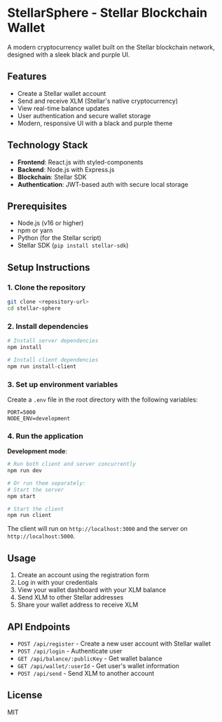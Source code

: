 # StellarSphere - Stellar Blockchain Wallet

A modern cryptocurrency wallet built on the Stellar blockchain network, designed with a sleek black and purple UI.

## Features

- Create a Stellar wallet account
- Send and receive XLM (Stellar's native cryptocurrency)
- View real-time balance updates
- User authentication and secure wallet storage
- Modern, responsive UI with a black and purple theme

## Technology Stack

- **Frontend**: React.js with styled-components
- **Backend**: Node.js with Express.js
- **Blockchain**: Stellar SDK
- **Authentication**: JWT-based auth with secure local storage

## Prerequisites

- Node.js (v16 or higher)
- npm or yarn
- Python (for the Stellar script)
- Stellar SDK (`pip install stellar-sdk`)

## Setup Instructions

### 1. Clone the repository

```bash
git clone <repository-url>
cd stellar-sphere
```

### 2. Install dependencies

```bash
# Install server dependencies
npm install

# Install client dependencies
npm run install-client
```

### 3. Set up environment variables

Create a `.env` file in the root directory with the following variables:

```
PORT=5000
NODE_ENV=development
```

### 4. Run the application

**Development mode**:

```bash
# Run both client and server concurrently
npm run dev

# Or run them separately:
# Start the server
npm start

# Start the client
npm run client
```

The client will run on `http://localhost:3000` and the server on `http://localhost:5000`.

## Usage

1. Create an account using the registration form
2. Log in with your credentials
3. View your wallet dashboard with your XLM balance
4. Send XLM to other Stellar addresses
5. Share your wallet address to receive XLM

## API Endpoints

- `POST /api/register` - Create a new user account with Stellar wallet
- `POST /api/login` - Authenticate user
- `GET /api/balance/:publicKey` - Get wallet balance
- `GET /api/wallet/:userId` - Get user's wallet information
- `POST /api/send` - Send XLM to another account

## License

MIT
